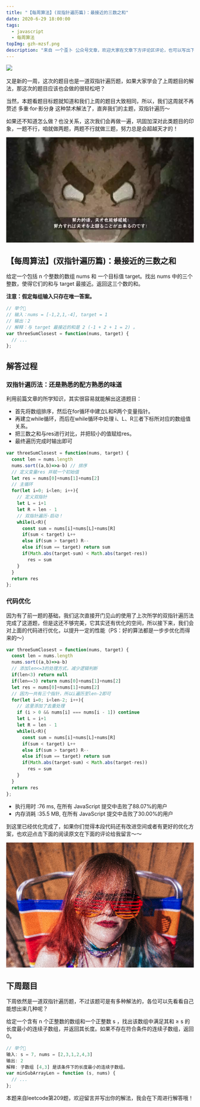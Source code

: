 ```yaml
---
title: "【每周算法】(双指针遍历篇)：最接近的三数之和"
date: 2020-6-29 18:00:00
tags:
  - javascript
  - 每周算法
topImg: gzh-mzsf.png
description: "来自 一个歪卜 公众号文章，欢迎大家在文章下方评论区评论，也可以写出下周题目的解题思路哦～"
---
```

![](https://imgkr.cn-bj.ufileos.com/c9481aef-7992-455a-8a77-cc5862e5c0c7.png)

又是新的一周，这次的题目也是一道双指针遍历题，如果大家学会了上周题目的解法，那这次的题目应该也会做的很轻松吧？

当然，本题看题目标题就知道和我们上周的题目大致相同，所以，我们这周就不再赘述 多重·for·影分身 这种禁术解法了，直奔我们的主题，双指针遍历～

如果还不知道怎么做？也没关系，这次我们会再做一遍，巩固加深对此类题目的印象，一题不行，咱就做两题，两题不行就做三题，努力总是会超越天才的！

![](1.jpeg)

## 【每周算法】(双指针遍历篇)：最接近的三数之和

给定一个包括 n 个整数的数组 nums 和 一个目标值 target。找出 nums 中的三个整数，使得它们的和与 target 最接近。返回这三个数的和。

**注意：假定每组输入只存在唯一答案。**

```JavaScript
// 举个🌰
// 输入：nums = [-1,2,1,-4], target = 1
// 输出：2
// 解释：与 target 最接近的和是 2 (-1 + 2 + 1 = 2) 。
var threeSumClosest = function(nums, target) {
  // ...
};
```

## 解答过程

### 双指针遍历法：还是熟悉的配方熟悉的味道

利用前篇文章的所学知识，其实很容易就能解出这道题目：

- 首先将数组排序，然后在for循环中建立L和R两个变量指针。
- 再建立while循环，而后在while循环中处理 i、L、R三者下标所对应的数组值关系。
- 把三数之和与res进行对比，并把较小的值赋给res。
- 最终遍历完成时输出即可

```JavaScript
var threeSumClosest = function(nums, target) {
  const len = nums.length
  nums.sort((a,b)=>a-b) // 排序
  // 定义变量res 并赋一个初始值
  let res = nums[0]+nums[1]+nums[2]
  // 主循环
  for(let i=0; i<len; i++){
    // 定义双指针
    let L = i+1
    let R = len - 1
    // 双指针遍历·启动！
    while(L<R){
      const sum = nums[i]+nums[L]+nums[R]
      if(sum < target) L++
      else if(sum > target) R--
      else if(sum == target) return sum
      if(Math.abs(target-sum) < Math.abs(target-res))
        res = sum
    }
  }
  return res
};
```

### 代码优化

因为有了前一题的基础，我们这次直接开门见山的使用了上次所学的双指针遍历法完成了这道题，但是这还不够完美，它其实还有优化的空间，所以接下来，我们会对上面的代码进行优化，以提升一定的性能（PS：好的算法都是一步步优化而得来的～）

```JavaScript
var threeSumClosest = function(nums, target) {
  const len = nums.length
  nums.sort((a,b)=>a-b)
  // 添加len<=3的处理方式，减少逻辑判断
  if(len<3) return null
  if(len==3) return nums[0]+nums[1]+nums[2]
  let res = nums[0]+nums[1]+nums[2]
  // 因为一共有三个指针，所以i遍历至len-2即可
  for(let i=0; i<len-2; i++){
    // 这里添加了去重处理
    if (i > 0 && nums[i] === nums[i - 1]) continue
    let L = i+1
    let R = len - 1
    while(L<R){
      const sum = nums[i]+nums[L]+nums[R]
      if(sum < target) L++
      else if(sum > target) R--
      else if(sum == target) return sum
      if(Math.abs(target-sum) < Math.abs(target-res))
        res = sum
    }
  }
  return res
};
```

- 执行用时 :76 ms, 在所有 JavaScript 提交中击败了88.07%的用户
- 内存消耗 :35.5 MB, 在所有 JavaScript 提交中击败了30.00%的用户

到这里已经优化完成了，如果你们觉得本段代码还有改进空间或者有更好的优化方案，也欢迎点击下面的阅读原文在下面的评论给我留言～～

![](2.jpg)

## 下周题目

下周依然是一道双指针遍历题，不过该题可是有多种解法的，各位可以先看看自己能想出来几种呢？

给定一个含有 n 个正整数的数组和一个正整数 s ，找出该数组中满足其和 ≥ s 的长度最小的连续子数组，并返回其长度。如果不存在符合条件的连续子数组，返回 0。

```JavaScript
// 举个🌰
输入: s = 7, nums = [2,3,1,2,4,3]
输出: 2
解释: 子数组 [4,3] 是该条件下的长度最小的连续子数组。
var minSubArrayLen = function (s, nums) {
  // ...
};
```

本题来自leetcode第209题，欢迎留言并写出你的解法，我会在下周进行解答哦！